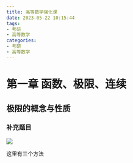 ```yaml
---
title: 高等数学强化课
date: 2023-05-22 10:15:44
tags:
- 考研
- 高等数学
categories:
- 考研
- 高等数学
---
```


# 第一章 函数、极限、连续

## 极限的概念与性质

### 补充题目

![](https://124newblog-1309411887.cos.ap-nanjing.myqcloud.com/images/202305221017072.png)

这里有三个方法

